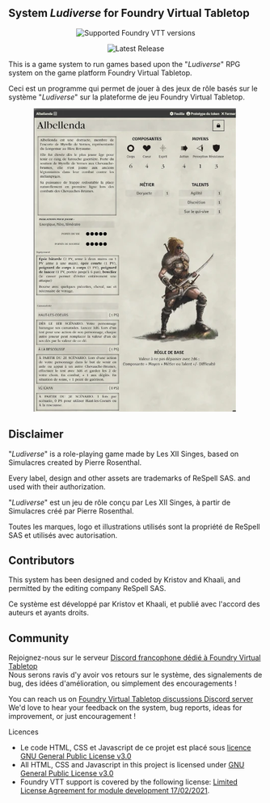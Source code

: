 
<h2>System <em>Ludiverse</em> for Foundry Virtual Tabletop</h2>

<div align="center">

![Supported Foundry VTT versions](https://img.shields.io/endpoint?url=https%3A%2F%2Ffoundryshields.com%2Fversion%3Fstyle%3Dflat%26url%3Dhttps%3A%2F%2Fraw.githubusercontent.com%2F12-Monkeys-Developers%2Fludiverse%2Fmaster%2Fsystem.json)

![Latest Release](https://img.shields.io/github/v/release/12-Monkeys-Developers/ludiverse?label=Latest%20release)

</div>

<p>This is a game system to run games based upon the "<em>Ludiverse</em>" RPG system on the game platform Foundry Virtual Tabletop.</p>

<p>Ceci est un programme qui permet de jouer à des jeux de rôle basés sur le système "<em>Ludiverse</em>" sur la plateforme de jeu Foundry Virtual Tabletop.</p>

<p style="margin-left: 10%;"> <img src="/assets/system-exemple1.webp" /></p>

<h2>Disclaimer</h2>
<p>"<em>Ludiverse</em>" is a role-playing game made by Les XII Singes, based on Simulacres created by Pierre Rosenthal.</p>

<p>Every label, design and other assets are trademarks of ReSpell SAS. and used with their authorization.</p>

<p>"<em>Ludiverse</em>" est un jeu de rôle conçu par Les XII Singes, à partir de Simulacres créé par Pierre Rosenthal.</p>

<p>Toutes les marques, logo et illustrations utilisés sont la propriété de ReSpell SAS et utilisés avec autorisation.</p>

<h2>Contributors</h2>
<p>This system has been designed and coded by Kristov and Khaali, and permitted by the editing company ReSpell SAS.
<p>Ce système est développé par Kristov et Khaali, et publié avec l'accord des auteurs et ayants droits.</p>

<h2>Community</h2>

<p>Rejoignez-nous sur le serveur <a href="https://discord.com/invite/pPSDNJk">Discord francophone dédié à Foundry Virtual Tabletop</a><br />
Nous serons ravis d'y avoir vos retours sur le système, des signalements de bug, des idées d'amélioration, ou simplement des encouragements !</p>

<p>You can reach us on <a href="https://discord.com/invite/5Fj2E42X">Foundry Virtual Tabletop discussions Discord server</a><br />
We'd love to hear your feedback on the system, bug reports, ideas for improvement, or just encouragement !</p>


</h2>Licences</h2>
<ul>
<li>Le code HTML, CSS et Javascript de ce projet est placé sous <a href="https://choosealicense.com/licenses/gpl-3.0/">licence GNU General Public License v3.0</a></li>

<li>All HTML, CSS and Javascript in this project is licensed under <a href="https://choosealicense.com/licenses/gpl-3.0/">GNU General Public License v3.0</a></li>

<li>Foundry VTT support is covered by the following license: <a href="https://foundryvtt.com/article/license/">Limited License Agreement for module development 17/02/2021</a>.</li>
</ul>
